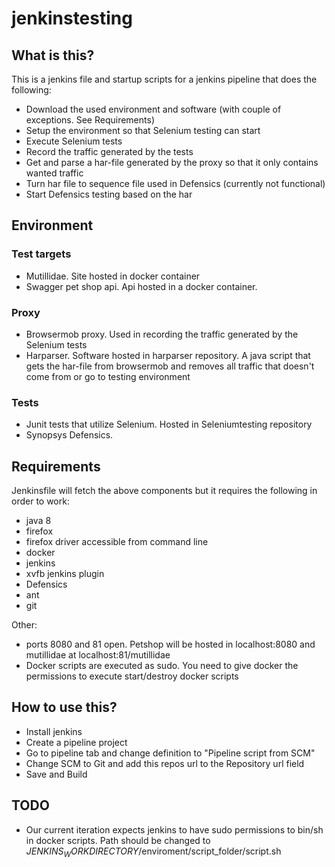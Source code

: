 # jenkinstesting

## What is this?
This is a jenkins file and startup scripts for a jenkins pipeline that does the following:
* Download the used environment and software (with couple of exceptions. See Requirements)
* Setup the environment so that Selenium testing can start
* Execute Selenium tests
* Record the traffic generated by the tests
* Get and parse a har-file generated by the proxy so that it only contains wanted traffic
* Turn har file to sequence file used in Defensics (currently not functional)
* Start Defensics testing based on the har

## Environment
### Test targets
* Mutillidae. Site hosted in docker container
* Swagger pet shop api. Api hosted in a docker container.

### Proxy
* Browsermob proxy. Used in recording the traffic generated by the Selenium tests
* Harparser. Software hosted in harparser repository. A java script that gets the har-file from browsermob and removes all traffic that doesn't come from or go to testing environment

### Tests
* Junit tests that utilize Selenium. Hosted in Seleniumtesting repository
* Synopsys Defensics.


## Requirements
Jenkinsfile will fetch the above components but it requires the following in order to work:

* java 8
* firefox
* firefox driver accessible from command line
* docker
* jenkins
* xvfb jenkins plugin
* Defensics
* ant
* git

Other:
* ports 8080 and 81 open. Petshop will be hosted in localhost:8080 and mutillidae at localhost:81/mutillidae
* Docker scripts are executed as sudo. You need to give docker the permissions to execute start/destroy docker scripts


## How to use this?
* Install jenkins
* Create a pipeline project
* Go to pipeline tab and change definition to "Pipeline script from SCM"
* Change SCM to Git and add this repos url to the Repository url field
* Save and Build

## TODO
* Our current iteration expects jenkins to have sudo permissions to bin/sh in docker scripts. Path should be changed to $JENKINS_WORKDIRECTORY$/enviroment/script_folder/script.sh




